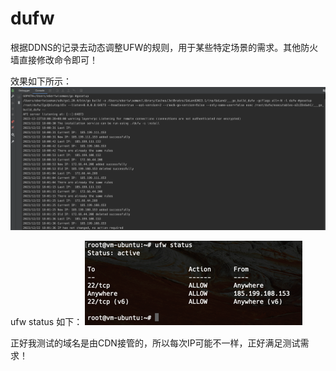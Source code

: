 # dufw
根据DDNS的记录去动态调整UFW的规则，用于某些特定场景的需求。其他防火墙直接修改命令即可！

效果如下所示：
![1.png](img%2F1.png)

ufw status 如下：
![2.png](img%2F2.png)

正好我测试的域名是由CDN接管的，所以每次IP可能不一样，正好满足测试需求！

